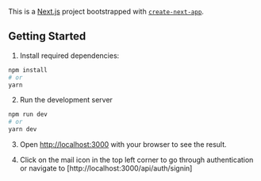This is a [Next.js](https://nextjs.org/) project bootstrapped with [`create-next-app`](https://github.com/vercel/next.js/tree/canary/packages/create-next-app).

## Getting Started

1. Install required dependencies:

```bash
npm install
# or
yarn
```

2. Run the development server

```bash
npm run dev
# or
yarn dev
```

3. Open [http://localhost:3000](http://localhost:3000) with your browser to see the result.

4. Click on the mail icon in the top left corner to go through authentication or navigate to [http://localhost:3000/api/auth/signin]
